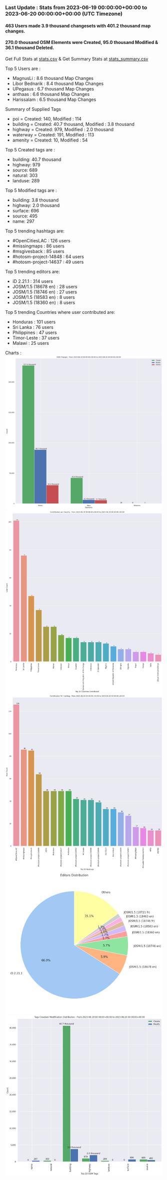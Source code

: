 ### Last Update : Stats from 2023-06-19 00:00:00+00:00 to 2023-06-20 00:00:00+00:00 (UTC Timezone)

#### 463 Users made 3.9 thousand changesets with 401.2 thousand map changes.
#### 270.0 thousand OSM Elements were Created, 95.0 thousand Modified & 36.1 thousand Deleted.
Get Full Stats at [stats.csv](/stats/hotosm/Daily/stats.csv)
 & Get Summary Stats at [stats_summary.csv](/stats/hotosm/Daily/stats_summary.csv)

Top 5 Users are : 
- MagnusLi : 8.6 thousand Map Changes
- Libor Bednarik : 8.4 thousand Map Changes
- UPegasus : 6.7 thousand Map Changes
- anthaas : 6.6 thousand Map Changes
- Harissalam : 6.5 thousand Map Changes

Summary of Supplied Tags
- poi = Created: 140, Modified : 114
- building = Created: 40.7 thousand, Modified : 3.8 thousand
- highway = Created: 979, Modified : 2.0 thousand
- waterway = Created: 191, Modified : 113
- amenity = Created: 10, Modified : 54


Top 5 Created tags are :
- building: 40.7 thousand
- highway: 979
- source: 689
- natural: 303
- landuse: 289


Top 5 Modified tags are :
- building: 3.8 thousand
- highway: 2.0 thousand
- surface: 696
- source: 495
- name: 297


Top 5 trending hashtags are:
- #OpenCitiesLAC : 126 users
- #missingmaps : 86 users
- #msgivesback : 85 users
- #hotosm-project-14848 : 64 users
- #hotosm-project-14637 : 49 users


Top 5 trending editors are:
- iD 2.21.1 : 314 users
- JOSM/1.5 (18678 en) : 28 users
- JOSM/1.5 (18746 en) : 27 users
- JOSM/1.5 (18583 en) : 8 users
- JOSM/1.5 (18360 en) : 8 users


Top 5 trending Countries where user contributed are:
- Honduras : 101 users
- Sri Lanka : 76 users
- Philippines : 47 users
- Timor-Leste : 37 users
- Malawi : 25 users


 Charts : 
![Alt text](./stats_osm_changes.png) 
![Alt text](./stats_users_per_country.png) 
![Alt text](./stats_users_per_hashtag.png) 
![Alt text](./stats_editors_pie_chart.png) 
![Alt text](./stats_tags.png) 
